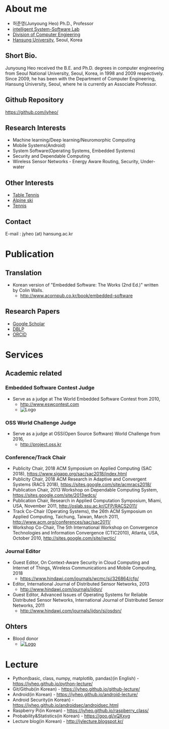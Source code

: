# About me

* 허준영(Junyoung Heo) Ph.D., Professor
* [intelligent System-Software Lab](https://isyslab.github.io)
* [Division of Computer Engieering](http://cse.hansung.ac.kr)
* [Hansung University](http://www.hansung.ac.kr), Seoul, Korea


## Short Bio.

Junyoung Heo received the B.E. and Ph.D. degrees in computer engineering from Seoul National University, Seoul, Korea, in 1998 and 2009 respectively. Since 2009, he has been with the Department of Computer Engineering, Hansung University, Seoul, where he is currently an Associate Professor. 

## Github Repository
<https://github.com/jyheo/>


## Research Interests
* Machine learning/Deep learning/Neuromorphic Computing
* Mobile Systems(Android)
* System Software(Operating Systems, Embedded Systems)
* Security and Dependable Computing
* Wireless Sensor Networks - Energy Aware Routing, Security, Under-water

## Other Interests
* [Table Tennis](https://en.wikipedia.org/wiki/Table_tennis)
* [Alpine ski](http://en.wikipedia.org/wiki/Alpine_ski)
* [Tennis](http://en.wikipedia.org/wiki/Tennis)

## Contact
E-mail : jyheo (at) hansung.ac.kr

# Publication
## Translation
* Korean version of "Embedded Software: The Works (2nd Ed.)" written by Colin Walls.
    - <http://www.acornpub.co.kr/book/embedded-software>

## Research Papers
* [Google Scholar](https://scholar.google.co.kr/citations?hl=ko&user=Y8F-9OwAAAAJ&view_op=list_works&sortby=pubdate)
* [DBLP](http://www.informatik.uni-trier.de/~ley/pers/hd/h/Heo:Junyoung.html)
* [ORCID](https://orcid.org/0000-0001-6407-6678)

# Services

## Academic related
### Embedded Software Contest Judge
* Serve as a judge at The World Embedded Software Contest from 2010, 
    - <http://www.eswcontest.com>
    - ![Logo](http://www.eswcontest.com/images/common/logo.png)
    
### OSS World Challenge Judge
* Serve as a judge at OSS(Open Source Software) World Challenge from 2016,
    - <http://project.oss.kr>

### Conference/Track Chair
* Publicity Chair, 2018 ACM Symposium on Applied Computing (SAC 2018), <https://www.sigapp.org/sac/sac2018/index.html>
* Publicity Chair, 2018 ACM Research in Adaptive and Convergent Systems (RACS 2018), <https://sites.google.com/site/acmracs2018/>
* Publication Chair, 2013 Workshop on Dependable Computing System, <https://sites.google.com/site/2013wdcs/>
* Publication Chair, Research in Applied Computation Symposium, Miami, USA, November 2011, <http://oslab.ssu.ac.kr/CFP/RACS2011/>
* Track Co-Chair (Operating Systems), the 26th ACM Symposium on Applied Computing, Taichung, Taiwan, March 2011, <http://www.acm.org/conferences/sac/sac2011/>
* Workshop Co-Chair, The 5th International Workshop on Convergence Technologies and Information Convergence (CTIC2010), Atlanta, USA, October 2010, <http://sites.google.com/site/iwctic/>

### Journal Editor
* Guest Editor, On Context-Aware Security in Cloud Computing and Internet of Things, Wireless Communications and Mobile Computing, 2018
    - <https://www.hindawi.com/journals/wcmc/si/326864/cfp/>
* Editor, International Journal of Distributed Sensor Networks, 2013
    - <http://www.hindawi.com/journals/ijdsn/>
* Guest Editor, Advanced Issues of Operating Systems for Reliable Distributed Sensor Networks, International Journal of Distributed Sensor Networks, 2011
    - <http://www.hindawi.com/journals/ijdsn/si/osdsn/>

## Ohters
* Blood donor  
    - [![Logo](http://www.bloodinfo.net/images/include/ci.png)](http://www.bloodinfo.net/main.do)


# Lecture
* Python(basic, class, numpy, matplotlib, pandas)(in English) - <https://jyheo.github.io/python-lecture/>
* Git/Github(in Korean) - <https://jyheo.github.io/github-lecture/>
* Android(in Korean) - <https://jyheo.github.io/android-lecture/>
* Android Security(in Korean) - <https://jyheo.github.io/androidsec/androidsec.html>
* Raspberry Pi(in Korean) - <https://jyheo.github.io/raspberry_class/>
* Probability&Statistics(in Korean) - <https://goo.gl/xQXxyg>
* Lecture blog(in Korean) - <http://jylecture.blogspot.kr/>

